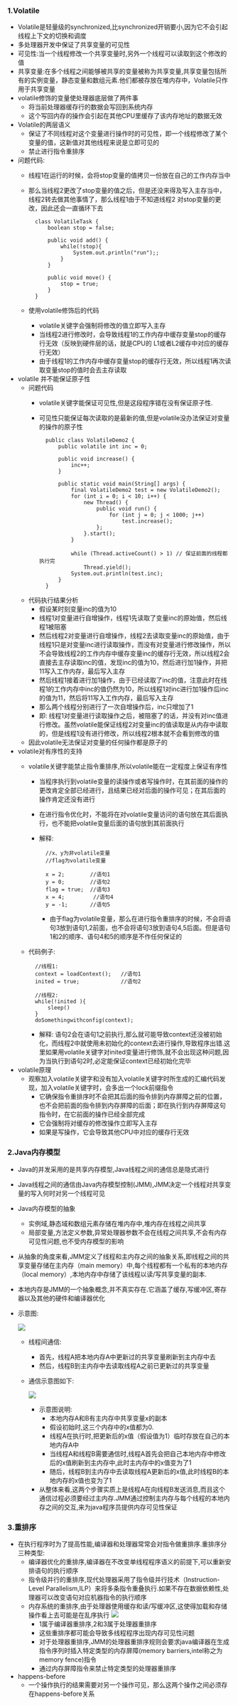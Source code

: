 ### 1.Volatile
* Volatile是轻量级的synchronized,比synchronized开销要小,因为它不会引起线程上下文的切换和调度
* 多处理器开发中保证了共享变量的可见性
* 可见性:当一个线程修改一个共享变量时,另外一个线程可以读取到这个修改的值
* 共享变量:在多个线程之间能够被共享的变量被称为共享变量,共享变量包括所有的实例变量，静态变量和数组元素.他们都被存放在堆内存中，Volatile只作用于共享变量
* volatile修饰的变量使处理器底层做了两件事
	* 将当前处理器缓存行的数据会写回到系统内存
	* 这个写回内存的操作会引起在其他CPU里缓存了该内存地址的数据无效
* Volatile的两层语义
	* 保证了不同线程对这个变量进行操作时的可见性，即一个线程修改了某个变量的值，这新值对其他线程来说是立即可见的
	* 禁止进行指令重排序
* 问题代码:
	* 线程1在运行的时候，会将stop变量的值拷贝一份放在自己的工作内存当中
	* 那么当线程2更改了stop变量的值之后，但是还没来得及写入主存当中，线程2转去做其他事情了，那么线程1由于不知道线程2	对stop变量的更改，因此还会一直循环下去
        	
			class VolatileTask {
				boolean stop = false;

				public void add() {
					while(!stop){
			    		System.out.println("run");;
					}
				}
	
				public void move() {
					stop = true;
				}
			}
	* 使用volatile修饰后的代码
		* volatile关键字会强制将修改的值立即写入主存
		* 当线程2进行修改时，会导致线程1的工作内存中缓存变量stop的缓存行无效（反映到硬件层的话，就是CPU的  L1或者L2缓存中对应的缓存行无效）
		* 由于线程1的工作内存中缓存变量stop的缓存行无效，所以线程1再次读取变量stop的值时会去主存读取
* volatile 并不能保证原子性
	* 问题代码
		* volatile关键字能保证可见性,但是这段程序错在没有保证原子性.
		* 可见性只能保证每次读取的是最新的值,但是volatile没办法保证对变量的操作的原子性



				public class VolatileDemo2 {
					public volatile int inc = 0;
	
					public void increase() {
						inc++;
					}
				
					public static void main(String[] args) {
						final VolatileDemo2 test = new VolatileDemo2();
						for (int i = 0; i < 10; i++) {
							new Thread() {
								public void run() {
									for (int j = 0; j < 1000; j++)
										test.increase();
								};
							}.start();
						}
				
						while (Thread.activeCount() > 1) // 保证前面的线程都执行完
							Thread.yield();
						System.out.println(test.inc);
					}
				}
	* 代码执行结果分析
		* 假设某时刻变量inc的值为10
		* 线程1对变量进行自增操作，线程1先读取了变量inc的原始值，然后线程1被阻塞
		* 然后线程2对变量进行自增操作，线程2去读取变量inc的原始值，由于线程1只是对变量inc进行读取操作，而没有对变量进行修改操作，所以不会导致线程2的工作内存中缓存变量inc的缓存行无效，所以线程2会直接去主存读取inc的值，发现inc的值为10，然后进行加1操作，并把11写入工作内存，最后写入主存
		* 然后线程1接着进行加1操作，由于已经读取了inc的值，注意此时在线程1的工作内存中inc的值仍然为10，所以线程1对inc进行加1操作后inc的值为11，然后将11写入工作内存，最后写入主存
		* 那么两个线程分别进行了一次自增操作后，inc只增加了1
		* 即: 线程1对变量进行读取操作之后，被阻塞了的话，并没有对inc值进行修改。虽然volatile能保证线程2对变量inc的值读取是从内存中读取的，但是线程1没有进行修改，所以线程2根本就不会看到修改的值
	* 因此volatile无法保证对变量的任何操作都是原子的
* volatile对有序性的支持
	* volatile关键字能禁止指令重排序,所以volatile能在一定程度上保证有序性
		* 当程序执行到volatile变量的读操作或者写操作时，在其前面的操作的更改肯定全部已经进行，且结果已经对后面的操作可见；在其后面的操作肯定还没有进行
		* 在进行指令优化时，不能将在对volatile变量访问的语句放在其后面执行，也不能把volatile变量后面的语句放到其前面执行
		* 解释:
		

				//x、y为非volatile变量
				//flag为volatile变量
 
				x = 2;        //语句1
				y = 0;        //语句2
				flag = true;  //语句3
				x = 4;         //语句4
				y = -1;       //语句5
			* 由于flag为volatile变量，那么在进行指令重排序的时候，不会将语句3放到语句1,2前面，也不会将语句3放到语句4,5后面。但是语句1和2的顺序、语句4和5的顺序是不作任何保证的
	* 代码例子:
	

			//线程1:
			context = loadContext();   //语句1
			inited = true;             //语句2
 
			//线程2:
			while(!inited ){
  				sleep()
			}
			doSomethingwithconfig(context);
		* 解释: 语句2会在语句1之前执行,那么就可能导致context还没被初始化，而线程2中就使用未初始化的context去进行操作,导致程序出错.这里如果用volatile关键字对inited变量进行修饰,就不会出现这种问题,因为当执行到语句2时,必定能保证context已经初始化完毕
* volatile原理
	* 观察加入volatile关键字和没有加入volatile关键字时所生成的汇编代码发现，加入volatile关键字时，会多出一个lock前缀指令
		* 它确保指令重排序时不会把其后面的指令排到内存屏障之前的位置，也不会把前面的指令排到内存屏障的后面；即在执行到内存屏障这句指令时，在它前面的操作已经全部完成
		* 它会强制将对缓存的修改操作立即写入主存
		* 如果是写操作，它会导致其他CPU中对应的缓存行无效
### 2.Java内存模型
* Java的并发采用的是共享内存模型,Java线程之间的通信总是隐式进行
* Java线程之间的通信由Java内存模型控制(JMM),JMM决定一个线程对共享变量的写入何时对另一个线程可见
* Java内存模型的抽象
	* 实例域,静态域和数组元素存储在堆内存中,堆内存在线程之间共享
	* 局部变量,方法定义参数,异常处理器参数不会在线程之间共享,不会有内存可见性问题,也不受内存模型的影响
* 从抽象的角度来看,JMM定义了线程和主内存之间的抽象关系,即线程之间的共享变量存储在主内存（main memory）中,每个线程都有一个私有的本地内存（local memory）,本地内存中存储了该线程以读/写共享变量的副本.
* 本地内存是JMM的一个抽象概念,并不真实存在.它涵盖了缓存,写缓冲区,寄存器以及其他的硬件和编译器优化
* 示意图:

	![](http://i.imgur.com/lp8WITf.png)
	
	* 线程间通信:
		* 首先，线程A把本地内存A中更新过的共享变量刷新到主内存中去
		* 然后，线程B到主内存中去读取线程A之前已更新过的共享变量
	* 通信示意图如下:
		
		![](http://i.imgur.com/iIkr6pJ.png)
		* 示意图说明:
			* 本地内存A和B有主内存中共享变量x的副本
			* 假设初始时,这三个内存中的x值都为0.
			* 线程A在执行时,把更新后的x值（假设值为1）临时存放在自己的本地内存A中
			* 当线程A和线程B需要通信时,线程A首先会把自己本地内存中修改后的x值刷新到主内存中,此时主内存中的x值变为了1
			* 随后，线程B到主内存中去读取线程A更新后的x值,此时线程B的本地内存的x值也变为了1
		* 从整体来看,这两个步骤实质上是线程A在向线程B发送消息,而且这个通信过程必须要经过主内存.JMM通过控制主内存与每个线程的本地内存之间的交互,来为java程序员提供内存可见性保证
### 3.重排序
* 在执行程序时为了提高性能,编译器和处理器常常会对指令做重排序.重排序分三种类型:
	* 编译器优化的重排序,编译器在不改变单线程程序语义的前提下,可以重新安排语句的执行顺序
	* 指令级并行的重排序,现代处理器采用了指令级并行技术（Instruction-Level Parallelism,ILP）来将多条指令重叠执行.如果不存在数据依赖性,处理器可以改变语句对应机器指令的执行顺序
	* 内存系统的重排序,由于处理器使用缓存和读/写缓冲区,这使得加载和存储操作看上去可能是在乱序执行
	![](http://i.imgur.com/U4df58r.png)
		* 1属于编译器重排序,2和3属于处理器重排序
		* 这些重排序都可能会导致多线程程序出现内存可见性问题
		* 对于处理器重排序,JMM的处理器重排序规则会要求java编译器在生成指令序列时插入特定类型的内存屏障(memory barriers,intel称之为memory fence)指令
		* 通过内存屏障指令来禁止特定类型的处理器重排序
* happens-before
	* 一个操作执行的结果需要对另一个操作可见，那么这两个操作之间必须存在happens-before关系